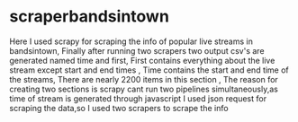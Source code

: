 # scraperbandsintown
Here I used scrapy for scraping the info of popular live streams in bandsintown,
Finally after running two scrapers two output csv's are generated named time and first,
First contains everything about the live stream except start and end times ,
Time contains the start and end time of the streams,
There are nearly 2200 items in this section ,
The reason for creating two sections is scrapy cant run two pipelines simultaneously,as time of stream is generated through javascript I used json request for scraping the data,so I used two scrapers to scrape the info 
